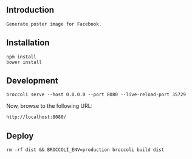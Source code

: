 ## Introduction

	Generate poster image for Facebook.

## Installation

	npm install
	bower install

## Development

	broccoli serve --host 0.0.0.0 --port 8080 --live-reload-port 35729

Now, browse to the following URL:

	http://localhost:8080/

## Deploy

	rm -rf dist && BROCCOLI_ENV=production broccoli build dist
